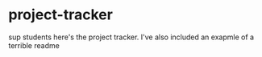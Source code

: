 # project-tracker

sup students here's the project tracker. I've also included an exapmle of a terrible readme
